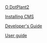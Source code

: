 [О DotPlant2](/en/about.md)

[Installing CMS](/en/install.md)

[Developer's Guide](/en/dev/index.md)

[User guide](/en/user/index.md)
